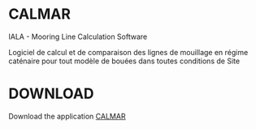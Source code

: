 CALMAR
======

IALA - Mooring Line Calculation Software

Logiciel de calcul et de comparaison des lignes de mouillage en régime caténaire pour tout modèle de bouées dans toutes conditions de Site


DOWNLOAD
========
Download the application <a href="https://raw.github.com/IALA-CALMAR/CALMAR/master/setup.exe">CALMAR</a>